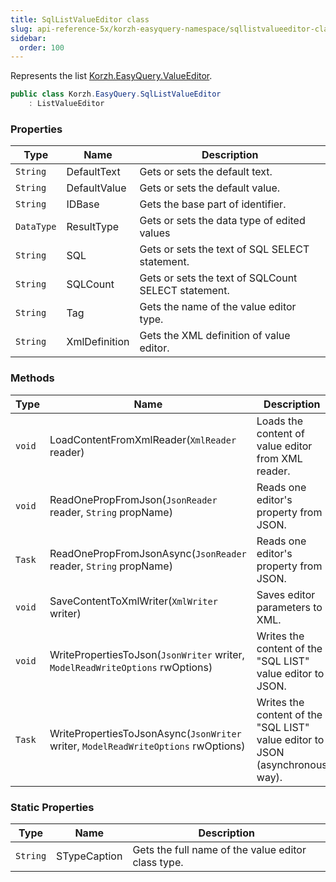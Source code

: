 ```yaml
---
title: SqlListValueEditor class
slug: api-reference-5x/korzh-easyquery-namespace/sqllistvalueeditor-class
sidebar:
  order: 100
---
```


Represents the list [Korzh.EasyQuery.ValueEditor](/easyquery/docs/api-reference-5x/korzh-easyquery-namespace/valueeditor-class).
```csharp
public class Korzh.EasyQuery.SqlListValueEditor
    : ListValueEditor

```

### Properties

| Type | Name | Description | 
| --- | --- | --- | 
| `String` | DefaultText | Gets or sets the default text. | 
| `String` | DefaultValue | Gets or sets the default value. | 
| `String` | IDBase | Gets the base part of identifier. | 
| `DataType` | ResultType | Gets or sets the data type of edited values | 
| `String` | SQL | Gets or sets the text of SQL SELECT statement. | 
| `String` | SQLCount | Gets or sets the text of SQLCount SELECT statement. | 
| `String` | Tag | Gets the name of the value editor type. | 
| `String` | XmlDefinition | Gets the XML definition of value editor. | 


### Methods

| Type | Name | Description | 
| --- | --- | --- | 
| `void` | LoadContentFromXmlReader(`XmlReader` reader) | Loads the content of value editor from XML reader. | 
| `void` | ReadOnePropFromJson(`JsonReader` reader, `String` propName) | Reads one editor's property from JSON. | 
| `Task` | ReadOnePropFromJsonAsync(`JsonReader` reader, `String` propName) | Reads one editor's property from JSON. | 
| `void` | SaveContentToXmlWriter(`XmlWriter` writer) | Saves editor parameters to XML. | 
| `void` | WritePropertiesToJson(`JsonWriter` writer, `ModelReadWriteOptions` rwOptions) | Writes the content of the "SQL LIST" value editor to JSON. | 
| `Task` | WritePropertiesToJsonAsync(`JsonWriter` writer, `ModelReadWriteOptions` rwOptions) | Writes the content of the "SQL LIST" value editor to JSON (asynchronous way). | 


### Static Properties

| Type | Name | Description | 
| --- | --- | --- | 
| `String` | STypeCaption | Gets the full name of the value editor class type. |
